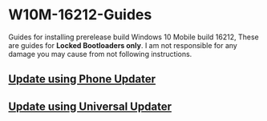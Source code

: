 # W10M-16212-Guides

Guides for installing prerelease build Windows 10 Mobile build 16212, These are guides for **Locked Bootloaders only**. I am not responsible for any damage you may cause from not following instructions.



## [Update using Phone Updater](https://github.com/Empyreal96/W10M-16212-Guides/wiki/Update-using-Phone-Updater)

## [Update using Universal Updater](https://github.com/Empyreal96/W10M-16212-Guides/wiki/Update-using-Universal-Updater)


